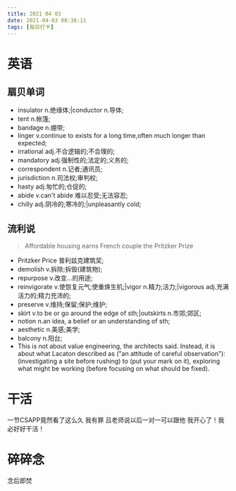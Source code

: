 ```yaml
---
title: 2021 04 03
date: 2021-04-03 08:38:11
tags: [每日打卡]
---
```

# 英语
## 扇贝单词
- insulator n.绝缘体;|conductor n.导体;
- tent n.帐篷;
- bandage n.绷带;
- linger v.continue to exists for a long time,often much longer than expected;
- irrational adj.不合逻辑的;不合理的;
- mandatory adj.强制性的;法定的;义务的;
- correspondent n.记者;通讯员;
- jurisdiction n.司法权;审判权;
- hasty adj.匆忙的;仓促的;
- abide v.can't abide 难以忍受;无法容忍;
- chilly adj.阴冷的;寒冷的;|unpleasantly cold;
## 流利说
> Affordable housing earns French couple the Pritzker Prize
- Pritzker Price 普利兹克建筑奖;
- demolish v.拆除;拆毁(建筑物);
- repurpose v.改变...的用途;
- reinvigorate v.使恢复元气;使重焕生机;|vigor n.精力;活力;|vigorous adj.充满活力的;精力充沛的;
- preserve v.维持;保留;保护;维护;
- skirt v.to be or go around the edge of sth;|outskirts n.市郊;郊区;
- notion n.an idea, a belief or an understanding of sth;
- aesthetic n.美感;美学;
- balcony n.阳台;
- This is not about value engineering, the architects said. Instead, it is about what Lacaton described as ("an attitude of careful observation"): (investigating a site before rushing) to (put your mark on it), exploring what might be working (before focusing on what should be fixed).
# 干活
一节CSAPP竟然看了这么久 我有罪
吕老师说以后一对一可以跟他
我开心了！我必好好干活！ 
# 碎碎念
念后即焚